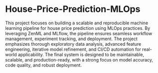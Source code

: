 # House-Price-Prediction-MLOps

This project focuses on building a scalable and reproducible machine learning pipeline for house price prediction using MLOps practices. By leveraging ZenML and MLflow, the pipeline ensures seamless workflow management, experiment tracking, and deployment. The project emphasizes thorough exploratory data analysis, advanced feature engineering, iterative model refinement, and CI/CD automation for real-world applicability. The final system is designed to be maintainable, scalable, and production-ready, with a strong focus on model accuracy, code quality, and robust deployment.

